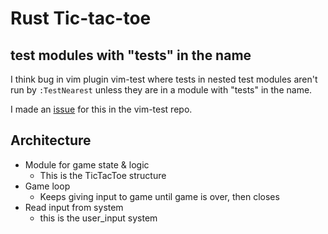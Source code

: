 # Rust Tic-tac-toe

## test modules with "tests" in the name

I think bug in vim plugin vim-test where tests in nested test modules aren't run by `:TestNearest` unless they are in a module with "tests" in the name.

I made an [issue](https://github.com/vim-test/vim-test/issues/708) for this in the vim-test repo.

## Architecture

- Module for game state & logic
	- This is the TicTacToe structure
- Game loop
	- Keeps giving input to game until game is over, then closes
- Read input from system
	- this is the user_input system

